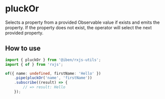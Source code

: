 # pluckOr

Selects a property from a provided Observable value if exists and emits the property. If the property does not exist, the operator will select the next provided property.

## How to use

```typescript
import { pluckOr } from '@iben/rxjs-utils';
import { of } from 'rxjs';

of({ name: undefined, firstName: 'Hello' })
	.pipe(pluckOr('name', 'firstName'))
	.subscribe((result) => {
		// => result: Hello
	});
```
